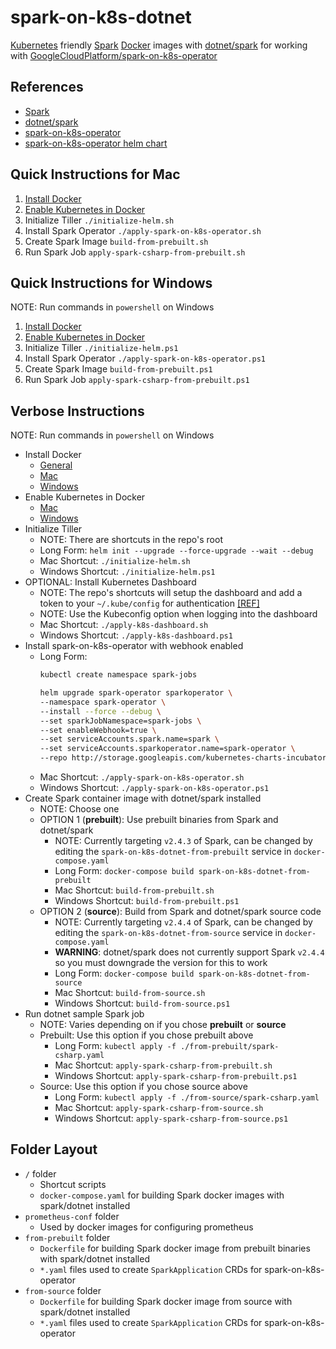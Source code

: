# spark-on-k8s-dotnet
[Kubernetes](https://github.com/kubernetes/kubernetes) friendly [Spark](https://github.com/apache/spark) [Docker](https://github.com/docker) images with [dotnet/spark](https://github.com/dotnet/spark) for working with [GoogleCloudPlatform/spark-on-k8s-operator](https://github.com/GoogleCloudPlatform/)


## References
- [Spark](https://github.com/apache/spark)
- [dotnet/spark](https://github.com/dotnet/spark)
- [spark-on-k8s-operator](https://github.com/GoogleCloudPlatform/spark-on-k8s-operator)
- [spark-on-k8s-operator helm chart](https://github.com/helm/charts/tree/master/incubator/sparkoperator)


## Quick Instructions for Mac
1. [Install Docker](https://docs.docker.com/docker-for-mac/install/)
2. [Enable Kubernetes in Docker](https://docs.docker.com/docker-for-mac/#kubernetes)
3. Initialize Tiller `./initialize-helm.sh`
4. Install Spark Operator `./apply-spark-on-k8s-operator.sh`
5. Create Spark Image `build-from-prebuilt.sh`
6. Run Spark Job `apply-spark-csharp-from-prebuilt.sh`


## Quick Instructions for Windows
NOTE: Run commands in `powershell` on Windows
1. [Install Docker](https://docs.docker.com/docker-for-windows/install/)
2. [Enable Kubernetes in Docker](https://docs.docker.com/docker-for-windows/#kubernetes)
3. Initialize Tiller `./initialize-helm.ps1`
4. Install Spark Operator `./apply-spark-on-k8s-operator.ps1`
5. Create Spark Image `build-from-prebuilt.ps1`
6. Run Spark Job `apply-spark-csharp-from-prebuilt.ps1`


## Verbose Instructions
NOTE: Run commands in `powershell` on Windows
- Install Docker
  - [General](https://docs.docker.com/install/)
  - [Mac](https://docs.docker.com/docker-for-mac/install/)
  - [Windows](https://docs.docker.com/docker-for-windows/install/)
- Enable Kubernetes in Docker
  - [Mac](https://docs.docker.com/docker-for-mac/#kubernetes)
  - [Windows](https://docs.docker.com/docker-for-windows/#kubernetes)
- Initialize Tiller
  - NOTE: There are shortcuts in the repo's root
  - Long Form: `helm init --upgrade --force-upgrade --wait --debug`
  - Mac Shortcut: `./initialize-helm.sh`
  - Windows Shortcut: `./initialize-helm.ps1`
- OPTIONAL: Install Kubernetes Dashboard
  - NOTE: The repo's shortcuts will setup the dashboard and add a token to your `~/.kube/config` for authentication [[REF]](http://collabnix.com/kubernetes-dashboard-on-docker-desktop-for-windows-2-0-0-3-in-2-minutes/)
  - NOTE: Use the Kubeconfig option when logging into the dashboard
  - Mac Shortcut: `./apply-k8s-dashboard.sh`
  - Windows Shortcut: `./apply-k8s-dashboard.ps1`
- Install spark-on-k8s-operator with webhook enabled
  - Long Form:
    ``` bash
    kubectl create namespace spark-jobs

    helm upgrade spark-operator sparkoperator \
    --namespace spark-operator \
    --install --force --debug \
    --set sparkJobNamespace=spark-jobs \
    --set enableWebhook=true \
    --set serviceAccounts.spark.name=spark \
    --set serviceAccounts.sparkoperator.name=spark-operator \
    --repo http://storage.googleapis.com/kubernetes-charts-incubator
    ```
  - Mac Shortcut: `./apply-spark-on-k8s-operator.sh`
  - Windows Shortcut: `./apply-spark-on-k8s-operator.ps1`
- Create Spark container image with dotnet/spark installed
  - NOTE: Choose one
  - OPTION 1 (**prebuilt**): Use prebuilt binaries from Spark and dotnet/spark
    - NOTE: Currently targeting `v2.4.3` of Spark, can be changed by editing the `spark-on-k8s-dotnet-from-prebuilt` service in `docker-compose.yaml`
    - Long Form: `docker-compose build spark-on-k8s-dotnet-from-prebuilt`
    - Mac Shortcut: `build-from-prebuilt.sh`
    - Windows Shortcut: `build-from-prebuilt.ps1`
  - OPTION 2 (**source**): Build from Spark and dotnet/spark source code
    - NOTE: Currently targeting `v2.4.4` of Spark, can be changed by editing the `spark-on-k8s-dotnet-from-source` service in `docker-compose.yaml`
    - **WARNING**: dotnet/spark does not currently support Spark `v2.4.4` so you must downgrade the version for this to work
    - Long Form: `docker-compose build spark-on-k8s-dotnet-from-source`
    - Mac Shortcut: `build-from-source.sh`
    - Windows Shortcut: `build-from-source.ps1`
- Run dotnet sample Spark job
  - NOTE: Varies depending on if you chose **prebuilt** or **source**
  - Prebuilt: Use this option if you chose prebuilt above
    - Long Form: `kubectl apply -f ./from-prebuilt/spark-csharp.yaml`
    - Mac Shortcut: `apply-spark-csharp-from-prebuilt.sh`
    - Windows Shortcut: `apply-spark-csharp-from-prebuilt.ps1`
  - Source: Use this option if you chose source above
    - Long Form: `kubectl apply -f ./from-source/spark-csharp.yaml`
    - Mac Shortcut: `apply-spark-csharp-from-source.sh`
    - Windows Shortcut: `apply-spark-csharp-from-source.ps1`


## Folder Layout
- `/` folder
  - Shortcut scripts
  - `docker-compose.yaml` for building Spark docker images with spark/dotnet installed
- `prometheus-conf` folder
  - Used by docker images for configuring prometheus
- `from-prebuilt` folder
  - `Dockerfile` for building Spark docker image from prebuilt binaries with spark/dotnet installed
  - `*.yaml` files used to create `SparkApplication` CRDs for spark-on-k8s-operator
- `from-source` folder
  - `Dockerfile` for building Spark docker image from source with spark/dotnet installed
  - `*.yaml` files used to create `SparkApplication` CRDs for spark-on-k8s-operator
